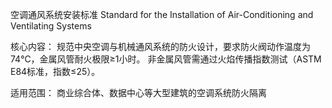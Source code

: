 空调通风系统安装标准
Standard for the Installation of Air-Conditioning and Ventilating Systems

核心内容​​：
规范中央空调与机械通风系统的防火设计，要求防火阀动作温度为74℃，金属风管耐火极限≥1小时。
非金属风管需通过火焰传播指数测试（ASTM E84标准，指数≤25）。

​​适用范围​​：
商业综合体、数据中心等大型建筑的空调系统防火隔离
